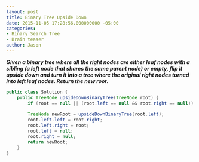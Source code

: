```yaml
---
layout: post
title: Binary Tree Upside Down
date: 2015-11-05 17:28:56.000000000 -05:00
categories:
- Binary Search Tree
- Brain teaser
author: Jason
---
```

<p><strong><em>Given a binary tree where all the right nodes are either leaf nodes with a sibling (a left node that shares the same parent node) or empty, flip it upside down and turn it into a tree where the original right nodes turned into left leaf nodes. Return the new root.</em></strong></p>


``` java
public class Solution {
    public TreeNode upsideDownBinaryTree(TreeNode root) {
        if (root == null || (root.left == null && root.right == null)) return root;
        
        TreeNode newRoot = upsideDownBinaryTree(root.left);
        root.left.left = root.right;
        root.left.right = root;
        root.left = null;
        root.right = null;
        return newRoot;
    }
}
```
